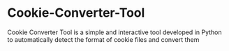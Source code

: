 # Cookie-Converter-Tool
Cookie Converter Tool is a simple and interactive tool developed in Python to automatically detect the format of cookie files and convert them
